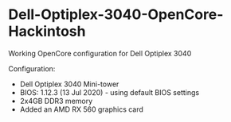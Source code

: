 # Dell-Optiplex-3040-OpenCore-Hackintosh
Working OpenCore configuration for Dell Optiplex 3040

Configuration:

- Dell Optiplex 3040 Mini-tower
- BIOS:  1.12.3 (13 Jul 2020) - using default BIOS settings
- 2x4GB DDR3 memory
- Added an AMD RX 560 graphics card
